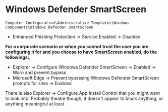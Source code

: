 # Windows Defender SmartScreen

`Computer Configuration\Administrative Templates\Windows Components\Windows Defender SmartScreen`

- Enhanced Phishing Protection -> Service Enabled -> Disabled

**For a corporate scenario or when you cannot trust the user you are configuring it for and you choose to have SmartScreen enabled, do the followings:**,

- Explorer -> Configure Windows Defender SmartScreen -> Enabled -> Warn and prevent bypass
- Microsoft Edge -> Prevent bypassing Windows Defender SmartScreen prompts for sites -> Enabled

There is also Explorer -> Configure App Install Control that you might want to look into. Probably theatre though, it doesn't appear to block anything, or anything meaningful at least.
